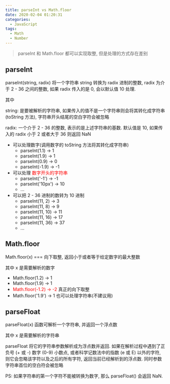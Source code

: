 ```yaml
---
title: parseInt vs Math.floor
date: 2020-02-04 01:20:31
categories:
  - JavaScript
tags:
  - Math
  - Number
---
```


> parseInt 和 Math.floor 都可以实现取整, 但是处理的方式存在差别

## parseInt

parseInt(string, radix) 将一个字符串 string 转换为 radix 进制的整数, radix 为介于 2 - 36 之间的整数, 如果 radix 传入的是 0, 会以默认值 10 处理.

其中

string: 是要被解析的字符串, 如果传入的值不是一个字符串则会将其转化成字符串(toString 方法), 字符串开头结尾的空白字符会被忽略

radix: 一个介于 2 - 36 的整数, 表示的是上述字符串的基数. 默认值是 10, 如果传入的 radix 小于 2 或者大于 36 则返回 NaN

- 可以处理数字(调用数字的 toString 方法将其转化成字符串)
  - parseInt(1.1) -> 1
  - parseInt(1.9) -> 1
  - parseInt(0.9) -> 0
  - parseInt(-1.9) -> -1
- 可以处理 <font color="red">数字开头的字符串</font>
  - parseInt('-1') -> -1
  - parseInt('10px') -> 10
  - ...
- 可以把 2 - 36 进制的数转为 10 进制
  - parseInt(11, 2) -> 3
  - parseInt(11, 8) -> 9
  - parseInt(11, 10) -> 11
  - parseInt(11, 16) -> 17
  - parseInt(11, 36) -> 37
  - ...

## Math.floor

Math.floor(x) ===  向下取整, 返回小于或者等于给定数字的最大整数

其中 x 是需要解析的数字

- Math.floor(1.2) -> 1
- Math.floor(1.9) -> 1
- <font color="red">Math.floor(-1.2) -> -2</font> 真正的向下取整
- Math.floor('1.9') -> 1 也可以处理字符串(不建议用)

## parseFloat

parseFloat(x) 函数可解析一个字符串, 并返回一个浮点数

其中 x 是需要解析的字符串

parseFloat 将它的字符串参数解析成为浮点数并返回. 如果在解析过程中遇到了正负号 (+ 或 -) 数字 (0-9) 小数点, 或者科学记数法中的指数 (e 或 E) 以外的字符, 则它会忽略该字符以及之后的所有字符, 返回当前已经解析到的浮点数. 同时参数字符串首位的空白符会被忽略

PS: 如果字符串的第一个字符不能被转换为数字, 那么 parseFloat() 会返回 NaN.
